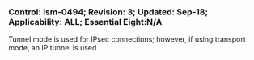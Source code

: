 ### Control: ism-0494; Revision: 3; Updated: Sep-18; Applicability: ALL; Essential Eight:N/A
<p>Tunnel mode is used for IPsec connections; however, if using transport mode, an IP tunnel is used.</p>